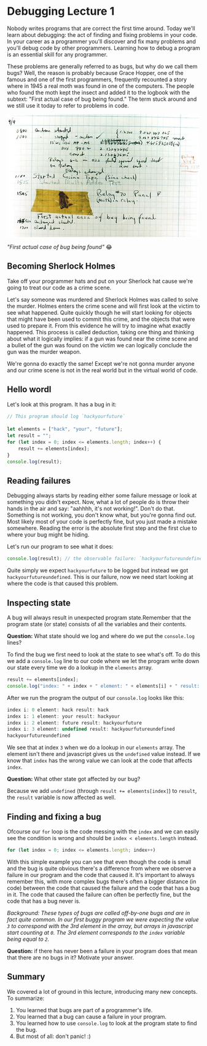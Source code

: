 # Debugging Lecture 1

Nobody writes programs that are correct the first time around. Today we'll learn
about debugging: the act of finding and fixing problems in your code. In your
career as a programmer you'll discover and fix many problems and you'll debug
code by other programmers. Learning how to debug a program is an essential skill
for any programmer.

These problems are generally referred to as bugs, but why do we call them bugs?
Well, the reason is probably because Grace Hopper, one of the famous and one of
the first programmers, frequently recounted a story where in 1945 a real moth was
found in one of the computers. The people who found the moth kept the insect and
added it to the logbook with the subtext: "First actual case of bug being
found." The term stuck around and we still use it today to refer to problems in
code.

![A real bug](./images/first-bug.jpg)

*"First actual case of bug being found"* :joy:

## Becoming Sherlock Holmes

Take off your programmer hats and put on your Sherlock hat cause we're going to
treat our code as a crime scene.

Let's say someone was murdered and Sherlock Holmes was called to solve the
murder. Holmes enters the crime scene and will first look at the victim to see
what happened. Quite quickly though he will start looking for objects that might
have been used to commit this crime, and the objects that were used to prepare
it. From this evidence he will try to imagine what exactly happened. This
process is called deduction, taking one thing and thinking about what it
logically implies: if a gun was found near the crime scene and a bullet of the
gun was found on the victim we can logically conclude the gun was the murder
weapon.

We're gonna do exactly the same! Except we're not gonna murder anyone and our
crime scene is not in the real world but in the virtual world of code.

## Hello wordl

Let's look at this program. It has a bug in it:

```js
// This program should log `hackyourfuture`

let elements = ["hack", "your", "future"];
let result = "";
for (let index = 0; index <= elements.length; index++) {
    result += elements[index];
}
console.log(result);
```

## Reading failures

Debugging always starts by reading either some failure message or look at
something you didn't expect. Now, what a lot of people do is throw their hands
in the air and say: "aahhhh, it's not working!". Don't do that. Something is not
working, you don't know what, but you're gonna find out. Most likely most of
your code is perfectly fine, but you just made a mistake somewhere. Reading the
error is the absolute first step and the first clue to where your bug might
be hiding.

Let's run our program to see what it does:

```js
console.log(result); // the observable failure: `hackyourfutureundefined`
```

Quite simply we expect `hackyourfuture` to be logged but instead we got
`hackyourfutureundefined`. This is our failure, now we need start looking
at where the code is that caused this problem.

## Inspecting state

A bug will always result in unexpected program state.Remember that the program
state (or state) consists of all the variables and their contents. 

**Question:** What state should we log and where do we put the `console.log` lines?

To find the bug we first need to look at the state to see what's off. To do this
we add a `console.log` line to our code where we let the program write down our
state every time we do a lookup in the `elements` array.

```js
result += elements[index];
console.log("index: " + index + " element: " + elements[i] + " result: " + result);
```

After we run the program the output of our `console.log` looks like this:

```js
index i: 0 element: hack result: hack
index i: 1 element: your result: hackyour
index i: 2 element: future result: hackyourfuture
index i: 3 element: undefined result: hackyourfutureundefined
hackyourfutureundefined
```

We see that at index `3` when we do a lookup in our `elements` array. The
element isn't there and javascript gives us the `undefined` value instead. 
If we know that `index` has the wrong value we can look at the code that 
affects `index`.

**Question:** What other state got affected by our bug?

Because we add `undefined` (through `result += elements[index]`) to `result`,
the `result` variable is now affected as well.

## Finding and fixing a bug

Ofcourse our `for` loop is the code messing with the `index` and we can easily
see the condition is wrong and should be `index < elements.length` instead.

```js
for (let index = 0; index <= elements.length; index++)
```

With this simple example you can see that even though the code is small and the
bug is quite obvious there's a difference from where we observe a failure in our
program and the code that caused it. It's important to always remember this,
with more complex bugs there's often a bigger distance (in code) between the
code that caused the failure and the code that has a bug in it. The code that
caused the failure can often be perfectly fine, but the code that has a bug
never is.

*Background: These types of bugs are called off-by-one bugs and are in fact
quite common. In our first buggy program we were expecting the value `3` to
correspond with the 3rd element in the array, but arrays in javascript start
counting at `0`. The 3rd element corresponds to the `index` variable being equal
to `2`.*

**Question:** if there has never been a failure in your program does that mean
that there are no bugs in it? Motivate your answer.

## Summary

We covered a lot of ground in this lecture, introducing many new concepts. To
summarize:

1. You learned that bugs are part of a programmer's life.
2. You learned that a bug can cause a failure in your program.
3. You learned how to use `console.log` to look at the program state to find the bug.
4. But most of all: don't panic! :)